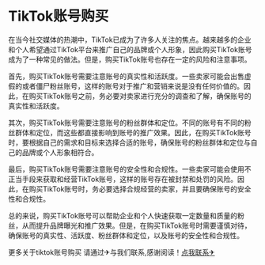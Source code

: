 # TikTok账号购买

在当今社交媒体的热潮中，TikTok已成为了许多人关注的焦点。越来越多的企业和个人希望通过TikTok平台来推广自己的品牌或个人形象，因此购买TikTok账号成为了一种常见的做法。但是，购买TikTok账号也存在一定的风险和注意事项。

首先，购买TikTok账号需要注意账号的真实性和活跃度。一些卖家可能会出售虚假的或者僵尸粉丝账号，这样的账号对于推广和营销来说是没有任何价值的。因此，在购买TikTok账号之前，务必要对卖家进行充分的调查和了解，确保账号的真实性和活跃度。

其次，购买TikTok账号需要注意账号的粉丝群体和定位。不同的账号有不同的粉丝群体和定位，而这些都直接影响到账号的推广效果。因此，在购买TikTok账号时，要根据自己的需求和目标来选择合适的账号，确保账号的粉丝群体和定位与自己的品牌或个人形象相符合。

最后，购买TikTok账号需要注意账号的安全性和合规性。一些卖家可能会使用不正当手段来获取和经营TikTok账号，这样的账号存在被封禁和处罚的风险。因此，在购买TikTok账号时，务必要选择合规经营的卖家，并且要确保账号的安全性和合规性。

总的来说，购买TikTok账号可以帮助企业和个人快速获取一定数量和质量的粉丝，从而提升品牌曝光和推广效果。但是，在购买TikTok账号时需要谨慎对待，确保账号的真实性、活跃度、粉丝群体和定位，以及账号的安全性和合规性。

更多关于tiktok账号购买 请通过✈与我们联系,感谢阅读！[点我联系✈](https://www.G208.com)